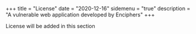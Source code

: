 +++
title = "License"
date = "2020-12-16"
sidemenu = "true"
description = "A vulnerable web application developed by Enciphers"
+++

License will be added in this section

